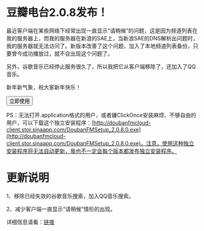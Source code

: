 # 豆瓣电台2.0.8发布！

<form action="http://doubanfmcloud.sinaapp.com/publish/doubanfm.application">最近客户端在某些网络下经常出现一直显示“请稍候”的问题，这是因为频道列表在我的服务器上，而我的服务器在新浪的SAE上，当新浪SAE的DNS解析出问题时，我的服务器就无法访问了。新版本改善了这个问题，加入了本地频道列表备份，只要曾今成功播放过，就不会出现这个问题了。

另外，谷歌音乐已经停止服务很久了，所以我把它从客户端移除了，还加入了QQ音乐。

新年新气象，祝大家新年快乐！

<input type="submit" value="立即使用" />

</form>

PS：无法打开.application格式的用户，或者嫌ClickOnce安装麻烦、不够自由的用户，可以下载这个独立安装程序：[http://doubanfmcloud-client.stor.sinaapp.com/DoubanFMSetup_2.0.8.0.exe](http://doubanfmcloud-client.stor.sinaapp.com/DoubanFMSetup_2.0.8.0.exe)。注意，使用这种独立安装程序将无法自动更新，我也不一定会每个版本都发布独立安装程序。

# 更新说明

1、移除已经失效的谷歌音乐搜索，加入QQ音乐搜索。

2、减少客户端一直显示“请稍候”情形的出现。

详细信息请看：[链接](/article/doubanfm)
